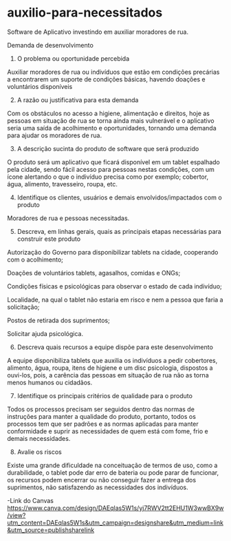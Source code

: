 # auxilio-para-necessitados
Software de Aplicativo investindo em auxiliar moradores de rua. 

Demanda de desenvolvimento
1. O problema ou oportunidade percebida

Auxiliar moradores de rua ou indivíduos que estão em condições precárias
a encontrarem um suporte de condições básicas, havendo doações e
voluntários disponíveis

2. A razão ou justificativa para esta demanda

Com os obstáculos no acesso a higiene, alimentação e direitos, hoje as
pessoas em situação de rua se torna ainda mais vulnerável e o aplicativo
seria uma saída de acolhimento e oportunidades, tornando uma demanda
para ajudar os moradores de rua.

3. A descrição sucinta do produto de software que será produzido

O produto será um aplicativo que ficará disponível em um tablet espalhado
pela cidade, sendo fácil acesso para pessoas nestas condições, com um 
ícone alertando o que o indivíduo precisa como por exemplo; cobertor,
água, alimento, travesseiro, roupa, etc.

4. Identifique os clientes, usuários e demais envolvidos/impactados com o
produto

Moradores de rua e pessoas necessitadas.

5. Descreva, em linhas gerais, quais as principais etapas necessárias para
construir este produto

Autorização do Governo para disponibilizar tablets na cidade, cooperando
com o acolhimento;

Doações de voluntários tablets, agasalhos, comidas e ONGs;

Condições físicas e psicológicas para observar o estado de cada indivíduo;

Localidade, na qual o tablet não estaria em risco e nem a pessoa que faria
a solicitação;

Postos de retirada dos suprimentos;

Solicitar ajuda psicológica.

6. Descreva quais recursos a equipe dispõe para este desenvolvimento

A equipe disponibiliza tablets que auxilia os indivíduos a pedir cobertores,
alimento, água, roupa, itens de higiene e um disc psicologia, dispostos a
ouvi-los, pois, a carência das pessoas em situação de rua não as torna
menos humanos ou cidadãos.

7. Identifique os principais critérios de qualidade para o produto

Todos os processos precisam ser seguidos dentro das normas de
instruções para manter a qualidade do produto, portanto, todos os
processos tem que ser padrões e as normas aplicadas para manter 
conformidade e suprir as necessidades de quem está com fome, frio e
demais necessidades.

8. Avalie os riscos

Existe uma grande dificuldade na conceituação de termos de uso, como a
durabilidade, o tablet pode dar erro de bateria ou pode parar de funcionar,
os recursos podem encerrar ou não conseguir fazer a entrega dos
suprimentos, não satisfazendo as necessidades dos indivíduos. 

-Link do Canvas
https://www.canva.com/design/DAEqlas5W1s/yj7RWV2tt2EHU1W3wwBX9w/view?utm_content=DAEqlas5W1s&utm_campaign=designshare&utm_medium=link&utm_source=publishsharelink
